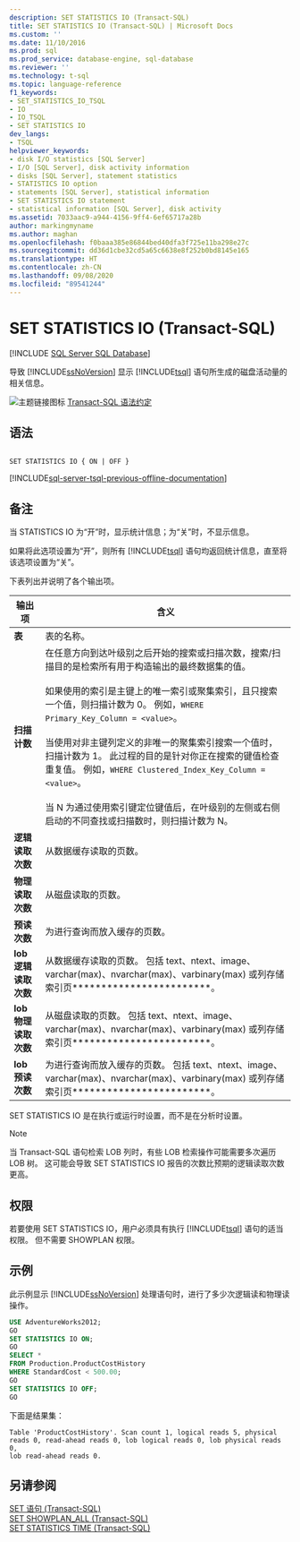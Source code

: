 ```yaml
---
description: SET STATISTICS IO (Transact-SQL)
title: SET STATISTICS IO (Transact-SQL) | Microsoft Docs
ms.custom: ''
ms.date: 11/10/2016
ms.prod: sql
ms.prod_service: database-engine, sql-database
ms.reviewer: ''
ms.technology: t-sql
ms.topic: language-reference
f1_keywords:
- SET_STATISTICS_IO_TSQL
- IO
- IO_TSQL
- SET STATISTICS IO
dev_langs:
- TSQL
helpviewer_keywords:
- disk I/O statistics [SQL Server]
- I/O [SQL Server], disk activity information
- disks [SQL Server], statement statistics
- STATISTICS IO option
- statements [SQL Server], statistical information
- SET STATISTICS IO statement
- statistical information [SQL Server], disk activity
ms.assetid: 7033aac9-a944-4156-9ff4-6ef65717a28b
author: markingmyname
ms.author: maghan
ms.openlocfilehash: f0baaa385e86844bed40dfa3f725e11ba298e27c
ms.sourcegitcommit: dd36d1cbe32cd5a65c6638e8f252b0bd8145e165
ms.translationtype: HT
ms.contentlocale: zh-CN
ms.lasthandoff: 09/08/2020
ms.locfileid: "89541244"
---
```

# <a name="set-statistics-io-transact-sql"></a>SET STATISTICS IO (Transact-SQL)
[!INCLUDE [SQL Server SQL Database](../../includes/applies-to-version/sql-asdb.md)]

  导致 [!INCLUDE[ssNoVersion](../../includes/ssnoversion-md.md)] 显示 [!INCLUDE[tsql](../../includes/tsql-md.md)] 语句所生成的磁盘活动量的相关信息。  
  
 ![主题链接图标](../../database-engine/configure-windows/media/topic-link.gif "“主题链接”图标") [Transact-SQL 语法约定](../../t-sql/language-elements/transact-sql-syntax-conventions-transact-sql.md)  
  
## <a name="syntax"></a>语法  
  
```syntaxsql
  
SET STATISTICS IO { ON | OFF }  
```  
  
[!INCLUDE[sql-server-tsql-previous-offline-documentation](../../includes/sql-server-tsql-previous-offline-documentation.md)]

## <a name="remarks"></a>备注
 当 STATISTICS IO 为“开”时，显示统计信息；为“关”时，不显示信息。   
  
 如果将此选项设置为“开”，则所有 [!INCLUDE[tsql](../../includes/tsql-md.md)] 语句均返回统计信息，直至将该选项设置为“关”。  
  
 下表列出并说明了各个输出项。  
  
|输出项|含义|  
|-----------------|-------------|  
|**表**|表的名称。|  
|**扫描计数**|在任意方向到达叶级别之后开始的搜索或扫描次数，搜索/扫描目的是检索所有用于构造输出的最终数据集的值。<br /><br /> 如果使用的索引是主键上的唯一索引或聚集索引，且只搜索一个值，则扫描计数为 0。 例如，`WHERE Primary_Key_Column = <value>`。<br /><br /> 当使用对非主键列定义的非唯一的聚集索引搜索一个值时，扫描计数为 1。 此过程的目的是针对你正在搜索的键值检查重复值。 例如，`WHERE Clustered_Index_Key_Column = <value>`。<br /><br /> 当 N 为通过使用索引键定位键值后，在叶级别的左侧或右侧启动的不同查找或扫描数时，则扫描计数为 N。|  
|**逻辑读取次数**|从数据缓存读取的页数。|  
|**物理读取次数**|从磁盘读取的页数。|  
|**预读次数**|为进行查询而放入缓存的页数。|  
|**lob 逻辑读取次数**|从数据缓存读取的页数。 包括 text、ntext、image、varchar(max)、nvarchar(max)、varbinary(max) 或列存储索引页************************。|  
|**lob 物理读取次数**|从磁盘读取的页数。 包括 text、ntext、image、varchar(max)、nvarchar(max)、varbinary(max) 或列存储索引页************************。|  
|**lob 预读次数**|为进行查询而放入缓存的页数。 包括 text、ntext、image、varchar(max)、nvarchar(max)、varbinary(max) 或列存储索引页************************。|

 SET STATISTICS IO 是在执行或运行时设置，而不是在分析时设置。

> [!NOTE]  
> 当 Transact-SQL 语句检索 LOB 列时，有些 LOB 检索操作可能需要多次遍历 LOB 树。 这可能会导致 SET STATISTICS IO 报告的次数比预期的逻辑读取次数更高。

## <a name="permissions"></a>权限  
 若要使用 SET STATISTICS IO，用户必须具有执行 [!INCLUDE[tsql](../../includes/tsql-md.md)] 语句的适当权限。 但不需要 SHOWPLAN 权限。  
  
## <a name="examples"></a>示例  
 此示例显示 [!INCLUDE[ssNoVersion](../../includes/ssnoversion-md.md)] 处理语句时，进行了多少次逻辑读和物理读操作。  
  
```sql
USE AdventureWorks2012;  
GO         
SET STATISTICS IO ON;  
GO  
SELECT *   
FROM Production.ProductCostHistory  
WHERE StandardCost < 500.00;  
GO  
SET STATISTICS IO OFF;  
GO  
```  
  
 下面是结果集：  
  
```  
Table 'ProductCostHistory'. Scan count 1, logical reads 5, physical   
reads 0, read-ahead reads 0, lob logical reads 0, lob physical reads 0,   
lob read-ahead reads 0.  
```  
  
## <a name="see-also"></a>另请参阅  
 [SET 语句 (Transact-SQL)](../../t-sql/statements/set-statements-transact-sql.md)   
 [SET SHOWPLAN_ALL (Transact-SQL)](../../t-sql/statements/set-showplan-all-transact-sql.md)   
 [SET STATISTICS TIME (Transact-SQL)](../../t-sql/statements/set-statistics-time-transact-sql.md)  
  
  
